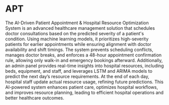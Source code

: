 # APT

The AI-Driven Patient Appointment & Hospital Resource Optimization System is an advanced healthcare management solution that schedules doctor consultations based on the predicted severity of a patient's condition. Using machine learning models, it prioritizes high-severity patients for earlier appointments while ensuring alignment with doctor availability and shift timings. The system prevents scheduling conflicts, manages doctor breaks, and enforces a 48-hour appointment confirmation rule, allowing only walk-in and emergency bookings afterward. Additionally, an admin panel provides real-time insights into hospital resources, including beds, equipment, and staff, and leverages LSTM and ARIMA models to predict the next day’s resource requirements. At the end of each day, hospital staff update actual resource usage, refining future predictions. This AI-powered system enhances patient care, optimizes hospital workflows, and improves resource planning, leading to efficient hospital operations and better healthcare outcomes.







